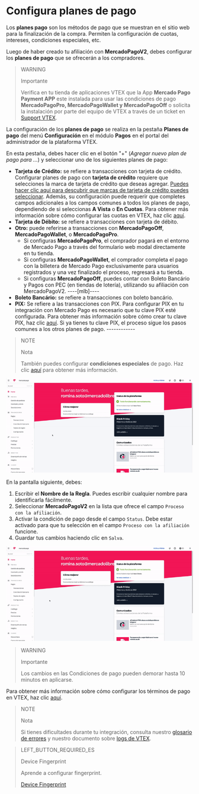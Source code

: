 # Configura planes de pago

Los **planes pago** son los métodos de pago que se muestran en el sitio web para la finalización de la compra. Permiten la configuración de cuotas, intereses, condiciones especiales, etc.

Luego de haber creado tu afiliación con **MercadoPagoV2**, debes configurar los **planes de pago** que se ofrecerán a los compradores.

> WARNING
>
> Importante
>
> Verifica en tu tienda de aplicaciones VTEX que la App **Mercado Pago Payment APP** este instalada para usar las condiciones de pago **MercadoPagoPro, MercadoPagoWallet y MercadoPagoOff** o solicita la instalación por parte del equipo de VTEX a través de un ticket en [Support VTEX](https://help.vtex.com/es/support).

La configuración de los **planes de pago** se realiza en la pestaña **Planes de pago** del menú **Configuración** en el módulo **Pagos** en el portal del administrador de la plataforma VTEX.

En esta pestaña, debes hacer clic en el botón "+" (*Agregar nuevo plan de pago para ...*) y seleccionar uno de los siguientes planes de pago:

* **Tarjeta de Crédito:** se refiere a transacciones con tarjeta de crédito. Configurar planes de pago con **tarjeta de crédito** requiere que selecciones la marca de tarjeta de crédito que deseas agregar. [Puedes hacer clic aquí para descubrir que marcas de tarjeta de crédito puedes seleccionar](https://www.mercadopago[FAKER][URL][DOMAIN]/developers/es/guides/plugins/unofficial/vtex/payment-methods). Además, su configuración puede requerir que completes campos adicionales a los campos comunes a todos los planes de pago, dependiendo de si seleccionas **A Vista** o **En Cuotas**. Para obtener más información sobre cómo configurar las cuotas en VTEX, haz clic [aquí](https://help.vtex.com/es/tutorial/condicoes-de-pagamento--tutorials_455#parcelado-sem-juros).
* **Tarjeta de Débito:** se refiere a transacciones con tarjeta de débito.
* **Otro:** puede referirse a transacciones con **MercadoPagoOff**, **MercadoPagoWallet**, o **MercadoPagoPro**.
  * Si configuras **MercadoPagoPro**, el comprador pagará en el entorno de Mercado Pago a través del formulario web modal directamente en tu tienda.
  * Si configuras **MercadoPagoWallet**, el comprador completa el pago con la billetera de Mercado Pago exclusivamente para usuarios registrados y una vez finalizado el proceso, regresará a tu tienda.
  * Si configuras **MercadoPagoOff**, puedes contar con Boleto Bancário y Pagos con PEC (en tiendas de lotería), utilizando su afiliación con MercadoPagoV2. ----[mlb]----
* **Boleto Bancário:** se refiere a transacciones con boleto bancário.
* **PIX:** Se refiere a las transacciones con PIX. Para configurar PIX en tu integración con Mercado Pago es necesario que tu clave PIX esté configurada. Para obtener más información sobre cómo crear tu clave PIX, haz clic [aquí](https://www.mercadopago[FAKER][URL][DOMAIN]/stop/pix?url=https%3A%2F%2Fwww.mercadopago.com.br%2Fadmin-pix-keys%2Fmy-keys&authentication_mode=required). Si ya tienes tu clave PIX, el proceso sigue los pasos comunes a los otros planes de pago. ------------

> NOTE
>
> Nota
> 
> También puedes configurar **condiciones especiales** de pago. Haz clic [aquí](https://help.vtex.com/es/tutorial/condicoes-especiais--tutorials_456?&utm_source=admin) para obtener más información.

![Configurar planes de pago](/images/vtex/paymentconditions-es.gif)

En la pantalla siguiente, debes:

1. Escribir el **Nombre de la Regla**. Puedes escribir cualquier nombre para identificarla fácilmente.
2. Seleccionar **MercadoPagoV2** en la lista que ofrece el campo `Proceso con la afiliación`.
3. Activar la condición de pago desde el campo `Status`. Debe estar activado para que tu selección en el campo `Proceso con la afiliación` funcione.
4. Guardar tus cambios haciendo clic en `Salva`.

![Configurar planes de pag con tarjeta de crédito crédito](/images/vtex/paymentconditions-cc-es.gif)

> WARNING
>
> Importante
> 
> Los cambios en las Condiciones de pago pueden demorar hasta 10 minutos en aplicarse.

Para obtener más información sobre cómo configurar los términos de pago en VTEX, haz clic [aquí](https://help.vtex.com/es/tutorial/condicoes-de-pagamento--tutorials_455).

> NOTE
>
> Nota
> 
> Si tienes dificultades durante tu integración, consulta nuestro [glosario de errores](https://www.mercadopago[FAKER][URL][DOMAIN]/developers/es/guides/plugins/unofficial/vtex/common-errors) y nuestro documento sobre [logs de VTEX](https://www.mercadopago[FAKER][URL][DOMAIN]/developers/es/guides/plugins/unofficial/vtex/logs).

> LEFT_BUTTON_REQUIRED_ES
>
> Device Fingerprint
>
> Aprende a configurar fingerprint.
>
> [Device Fingerprint](https://www.mercadopago[FAKER][URL][DOMAIN]/developers/es/guides/plugins/unofficial/vtex/device-fingerprint)